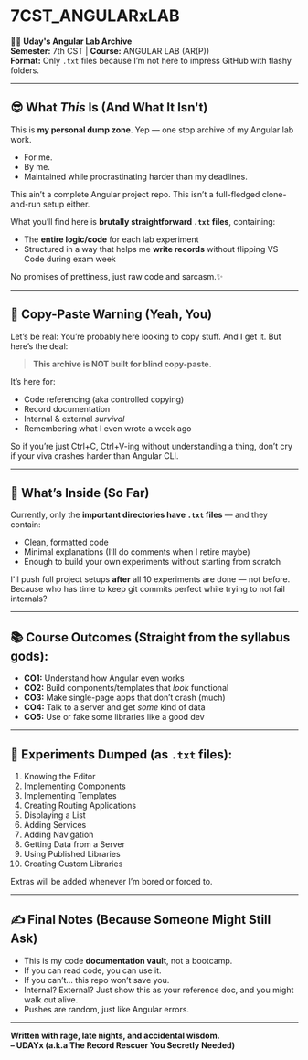 # 7CST_ANGULARxLAB

👨‍💻 **Uday's Angular Lab Archive**  
**Semester:** 7th CST | **Course:** ANGULAR LAB (AR(P))  
**Format:** Only `.txt` files because I’m not here to impress GitHub with flashy folders.

---

## 😎 What *This* Is (And What It Isn't)

This is **my personal dump zone**. Yep — one stop archive of my Angular lab work.
- For me.
- By me.
- Maintained while procrastinating harder than my deadlines.

This ain’t a complete Angular project repo. 
This isn’t a full-fledged clone-and-run setup either.

What you’ll find here is **brutally straightforward `.txt` files**, containing:
- The **entire logic/code** for each lab experiment
- Structured in a way that helps me **write records** without flipping VS Code during exam week

No promises of prettiness, just raw code and sarcasm.✨

---

## 🚨 Copy-Paste Warning (Yeah, You)

Let’s be real: 
You’re probably here looking to copy stuff. And I get it.
But here’s the deal:

> **This archive is NOT built for blind copy-paste.**

It’s here for:
- Code referencing (aka controlled copying)
- Record documentation
- Internal & external *survival*
- Remembering what I even wrote a week ago

So if you’re just Ctrl+C, Ctrl+V-ing without understanding a thing, don’t cry if your viva crashes harder than Angular CLI.

---

## 📂 What’s Inside (So Far)

Currently, only the **important directories have `.txt` files** — and they contain:
- Clean, formatted code
- Minimal explanations (I’ll do comments when I retire maybe)
- Enough to build your own experiments without starting from scratch

I'll push full project setups **after** all 10 experiments are done — not before.
Because who has time to keep git commits perfect while trying to not fail internals?

---

## 📚 Course Outcomes (Straight from the syllabus gods):

- **CO1:** Understand how Angular even works
- **CO2:** Build components/templates that *look* functional
- **CO3:** Make single-page apps that don’t crash (much)
- **CO4:** Talk to a server and get *some* kind of data
- **CO5:** Use or fake some libraries like a good dev

---

## 🔬 Experiments Dumped (as `.txt` files):

1. Knowing the Editor
2. Implementing Components
3. Implementing Templates
4. Creating Routing Applications
5. Displaying a List
6. Adding Services
7. Adding Navigation
8. Getting Data from a Server
9. Using Published Libraries
10. Creating Custom Libraries

Extras will be added whenever I’m bored or forced to.

---

## ✍️ Final Notes (Because Someone Might Still Ask)

- This is my code **documentation vault**, not a bootcamp.
- If you can read code, you can use it.
- If you can’t... this repo won’t save you.
- Internal? External? Just show this as your reference doc, and you might walk out alive.
- Pushes are random, just like Angular errors.

---

**Written with rage, late nights, and accidental wisdom.**  
**– UDAYx (a.k.a The Record Rescuer You Secretly Needed)**

